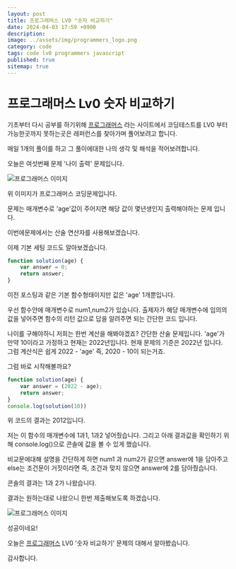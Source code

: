```yaml
---
layout: post
title: 프로그래머스 LV0 "숫자 비교하기"
date: 2024-04-03 17:59 +0900
description: 
image: ../assets/img/programmers_logo.png
category: code
tags: code lv0 programmers javascript
published: true
sitemap: true
---
```


# 프로그래머스 Lv0 숫자 비교하기

  기초부터 다시 공부를 하기위해 [프로그래머스](https://programmers.co.kr/) 라는 사이트에서
  코딩테스트를 LV0 부터 가능한곳까지 못하는곳은 레퍼런스를 찾아가며 풀어보려고 합니다.
  
  매일 1개의 풀이를 하고 그 풀이에대한 나의 생각 및 해석을 적어보려합니다.

  오늘은 여섯번째 문제 '나이 출력' 문제입니다.

  ![프로그래머스 이미지](../assets/img/나이출력_01.png)

  위 이미지가 프로그래머스 코딩문제입니다.
  
  문제는 매개변수로 'age'값이 주어지면 해당 값이 몇년생인지 출력해야하는 문제 입니다.
  
  이번에문제에서는 산술 연산자를 사용해보겠습니다.

  이제 기본 세팅 코드도 알아보겠습니다.
  
```javascript
function solution(age) {
    var answer = 0;
    return answer;
}
``` 
이전 포스팅과 같은 기본 함수형태이지만 값은 'age' 1개뿐입니다.

우선 함수안에 매개변수로 num1,num2가 있습니다. 출제자가 해당 매개변수에 임의의 값을 넣어주면
함수의 리턴 값으로 답을 알려주면 되는 간단한 코드 입니다.

나이를 구해야하니 저희는 한번 계산을 해봐야겠죠?
간단한 산술 문제입니다. 'age'가 만약 10이라고 가정하고 현재는 2022년입니다. 현재 문제의 기준은 2022년 입니다.
그럼 계산식은 쉽게 2022 - 'age' 즉, 2020 - 10이 되는거죠.

그럼 바로 시작해볼까요?

```javascript
function solution(age) {
    var answer = (2022 - age);
    return answer;
}
console.log(solution(10))
``` 

위 코드의 결과는 2012입니다.

저는 이 함수의 매개변수에 1과1, 1과2 넣어줬습니다. 
그리고 아래 결과값을 확인하기 위해 console.log()으로 콘솔에 값을 볼 수 있게 했습니다.

비교문에대해 설명을 간단하게 하면 num1 과 num2가 같으면 answer에 1을 담아주고
else는 조건문이 거짓이라면 즉, 조건과 맞지 않으면 answer에 2를 담아줬습니다.

콘솔의 결과는 1과 2가 나왔습니다.

결과는 원하는대로 나왔으니 한번 제출해보도록 하겠습니다.

![프로그래머스 이미지](../assets/img/숫자비교하기_02.png)

성공이네요!

오늘은 [프로그래머스](https://programmers.co.kr/) LV0 '숫자 비교하기' 문제의 대해서 알아봤습니다.

감사합니다.